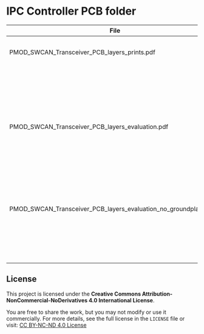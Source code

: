 # IPC Controller PCB folder  

|                              File                                |                                              Contents                                                                                    |
|------------------------------------------------------------------|------------------------------------------------------------------------------------------------------------------------------------------|
| PMOD_SWCAN_Transceiver_PCB_layers_prints.pdf                     | PDF file containing PCB layout diagrams of the basic layers for building the PMOD SW CAN-Bus Transceiver board at home.                  |
|                                                                  |         page 1 : Top layer (copper)                                                                                                      |
|                                                                  |         page 2 : Bottom layer (copper)                                                                                                   |
|                                                                  |         page 3 : Top overlay (silkscreen)                                                                                                |
|                                                                  |         page 4 : Bottom overlay (silkscreen)                                                                                             |
|                                                                  |                                                                                                                                          |
| PMOD_SWCAN_Transceiver_PCB_layers_evaluation.pdf                 | PDF file containing a combined view of the basic layers of the PCB layout diagrams for evaluating the PMOD SW CAN-Bus Transceiver board. |
|                                                                  |         page 1 : Top layer on top                                                                                                        |
|                                                                  |         page 2 : Bottom layer on top                                                                                                     |
|                                                                  |         page 3 : Top layer on top, no silkscreen                                                                                         |
|                                                                  |         page 4 : Bottom layer on top, no silkscreen                                                                                      |
|                                                                  |                                                                                                                                          |
| PMOD_SWCAN_Transceiver_PCB_layers_evaluation_no_groundplanes.pdf | PDF file containing a combined view of the basic layers of the PCB layout diagrams for evaluating the PMOD SW CAN-Bus Transceiver board. |
|                                                                  |         The same as the file IPC_Controller_PCB_layers_evaluation.pdf                                                                    |
|                                                                  |         but with the groundplanes on Top layer and Botom layer removed.                                                                  |
|                                                                  |                                                                                                                                          |



## License

This project is licensed under the **Creative Commons Attribution-NonCommercial-NoDerivatives 4.0 International License**.

You are free to share the work, but you may not modify or use it commercially. For more details, see the full license in the `LICENSE` file or visit: [CC BY-NC-ND 4.0 License](https://creativecommons.org/licenses/by-nc-nd/4.0/)
